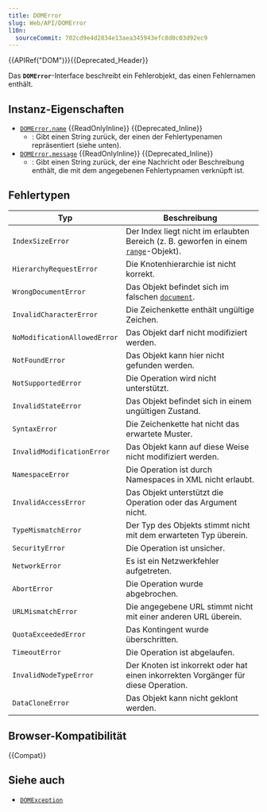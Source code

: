 ```yaml
---
title: DOMError
slug: Web/API/DOMError
l10n:
  sourceCommit: 702cd9e4d2834e13aea345943efc8d0c03d92ec9
---
```


{{APIRef("DOM")}}{{Deprecated_Header}}

Das **`DOMError`**-Interface beschreibt ein Fehlerobjekt, das einen Fehlernamen enthält.

## Instanz-Eigenschaften

- [`DOMError.name`](/de/docs/Web/API/DOMError/name) {{ReadOnlyInline}} {{Deprecated_Inline}}
  - : Gibt einen String zurück, der einen der Fehlertypenamen repräsentiert (siehe unten).
- [`DOMError.message`](/de/docs/Web/API/DOMError/message) {{ReadOnlyInline}} {{Deprecated_Inline}}
  - : Gibt einen String zurück, der eine Nachricht oder Beschreibung enthält, die mit dem angegebenen Fehlertypnamen verknüpft ist.

## Fehlertypen

| Typ                          | Beschreibung                                                                                                   |
| ---------------------------- | -------------------------------------------------------------------------------------------------------------- |
| `IndexSizeError`             | Der Index liegt nicht im erlaubten Bereich (z. B. geworfen in einem [`range`](/de/docs/Web/API/Range)-Objekt). |
| `HierarchyRequestError`      | Die Knotenhierarchie ist nicht korrekt.                                                                        |
| `WrongDocumentError`         | Das Objekt befindet sich im falschen [`document`](/de/docs/Web/API/Document).                                  |
| `InvalidCharacterError`      | Die Zeichenkette enthält ungültige Zeichen.                                                                    |
| `NoModificationAllowedError` | Das Objekt darf nicht modifiziert werden.                                                                      |
| `NotFoundError`              | Das Objekt kann hier nicht gefunden werden.                                                                    |
| `NotSupportedError`          | Die Operation wird nicht unterstützt.                                                                          |
| `InvalidStateError`          | Das Objekt befindet sich in einem ungültigen Zustand.                                                          |
| `SyntaxError`                | Die Zeichenkette hat nicht das erwartete Muster.                                                               |
| `InvalidModificationError`   | Das Objekt kann auf diese Weise nicht modifiziert werden.                                                      |
| `NamespaceError`             | Die Operation ist durch Namespaces in XML nicht erlaubt.                                                       |
| `InvalidAccessError`         | Das Objekt unterstützt die Operation oder das Argument nicht.                                                  |
| `TypeMismatchError`          | Der Typ des Objekts stimmt nicht mit dem erwarteten Typ überein.                                               |
| `SecurityError`              | Die Operation ist unsicher.                                                                                    |
| `NetworkError`               | Es ist ein Netzwerkfehler aufgetreten.                                                                         |
| `AbortError`                 | Die Operation wurde abgebrochen.                                                                               |
| `URLMismatchError`           | Die angegebene URL stimmt nicht mit einer anderen URL überein.                                                 |
| `QuotaExceededError`         | Das Kontingent wurde überschritten.                                                                            |
| `TimeoutError`               | Die Operation ist abgelaufen.                                                                                  |
| `InvalidNodeTypeError`       | Der Knoten ist inkorrekt oder hat einen inkorrekten Vorgänger für diese Operation.                             |
| `DataCloneError`             | Das Objekt kann nicht geklont werden.                                                                          |

## Browser-Kompatibilität

{{Compat}}

## Siehe auch

- [`DOMException`](/de/docs/Web/API/DOMException)
